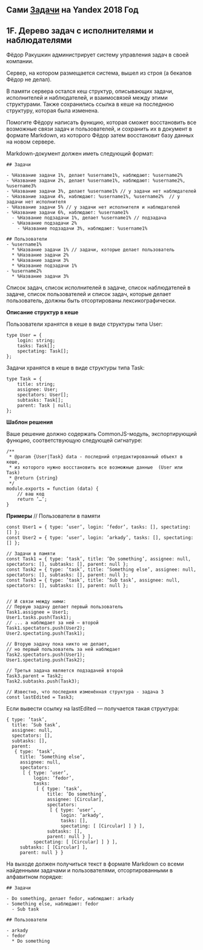## Сами [Задачи](https://contest.yandex.ru/hiring/contest/10824/enter/) на Yandex 2018 Год

## 1F. Дерево задач с исполнителями и наблюдателями

Фёдор Ракушкин администрирует систему управления задач в своей компании.

Сервер, на котором размещается система, вышел из строя (а бекапов Фёдор не делал).

В памяти сервера остался кеш структур, описывающих задачи, исполнителей и наблюдателей, и взаимосвязей между этими структурами. Также сохранились ссылка в кеше на последнюю структуру, которая была изменена.

Помогите Фёдору написать функцию, которая сможет восстановить все возможные связи задач и пользователей, и сохранить их в документ в формате Markdown, из которого Фёдор затем восстановит базу данных на новом сервере.

Markdown-документ должен иметь следующий формат:

```
## Задачи

- %Название задачи 1%, делает %username1%, наблюдают: %username2%
- %Название задачи 2%, делает %username1%, наблюдают: %username2%, %username3%
- %Название задачи 3%, делает %username1% // у задачи нет наблюдателей
- %Название задачи 4%, наблюдают: %username1%, %username2%  // у задачи нет исполнителя
- %Название задачи 5% // у задачи нет исполнителя и наблюдателей
- %Название задачи 6%, наблюдают: %username1%
  - %Название подзадачи 1%, делает %username1% // подзадача
  - %Название подзадачи 2%
    - %Название подзадачи 3%, наблюдают: %username1%

## Пользователи
- %username1%
  * %Название задачи 1% // задачи, которые делает пользователь
  * %Название задачи 2%
  * %Название задачи 3%
  * %Название подзадачи 1%
- %username2%
  * %Название задачи 3%
```

Список задач, список исполнителей в задаче, список наблюдателей в задаче, список пользователей и список задач, которые делает пользователь, должны быть отсортированы лексикографически.

**Описание структур в кеше**

Пользователи хранятся в кеше в виде структуры типа User:

```
type User = {
    login: string;
    tasks: Task[];
    spectating: Task[];
};
```

Задачи хранятся в кеше в виде структуры типа Task:

```
type Task = {
    title: string;
    assignee: User;
    spectators: User[];
    subtasks: Task[];
    parent: Task | null;
};
```

**Шаблон решения**

Ваше решение должно содержать CommonJS-модуль, экспортирующий функцию, соответствующую следующей сигнатуре:

```
/**
 * @param {User|Task} data - последний отредактированный объект в кеше,
 * из которого нужно восстановить все возможные данные  (User или Task)
 * @return {string}
 */
module.exports = function (data) {
    // ваш код
    return ’…’;
}
```

**Примеры**
// Пользователи в памяти
```
const User1 = { type: ’user’, login: ’fedor’, tasks: [], spectating: [] };
const User2 = { type: ’user’, login: ’arkady’, tasks: [], spectating: [] };

// Задачи в памяти
const Task1 = { type: ’task’, title: ’Do something’, assignee: null, spectators: [], subtasks: [], parent: null };
const Task2 = { type: ’task’, title: ’Something else’, assignee: null, spectators: [], subtasks: [], parent: null };
const Task3 = { type: ’task’, title: ’Sub task’, assignee: null, spectators: [], subtasks: [], parent: null };


// И связи между ними:
// Первую задачу делает первый пользователь
Task1.assignee = User1;
User1.tasks.push(Task1);
// ... а наблюдает за ней — второй
Task1.spectators.push(User2);
User2.spectating.push(Task1);

// Вторую задачу пока никто не делает,
// но первый пользователь за ней наблюдает
Task2.spectators.push(User1);
User1.spectating.push(Task2);

// Третья задача является подзадачей второй
Task3.parent = Task2;
Task2.subtasks.push(Task3);

// Известно, что последняя изменённая структура - задача 3
const lastEdited = Task3;
```

Если вывести ссылку на lastEdited — получается такая структура:

```
{ type: ’task’,
  title: ’Sub task’,
  assignee: null,
  spectators: [],
  subtasks: [],
  parent:
   { type: ’task’,
     title: ’Something else’,
     assignee: null,
     spectators:
      [ { type: ’user’,
          login: ’fedor’,
          tasks:
           [ { type: ’task’,
               title: ’Do something’,
               assignee: [Circular],
               spectators:
                [ { type: ’user’,
                    login: ’arkady’,
                    tasks: [],
                    spectating: [ [Circular] ] } ],
               subtasks: [],
               parent: null } ],
          spectating: [ [Circular] ] } ],
     subtasks: [ [Circular] ],
     parent: null } }
```

На выходе должен получиться текст в формате Markdown со всеми найденными задачами и пользователями, отсортированными в алфавитном порядке:

```
## Задачи

- Do something, делает fedor, наблюдают: arkady
- Something else, наблюдают: fedor
  - Sub task

## Пользователи

- arkady
- fedor
  * Do something
```